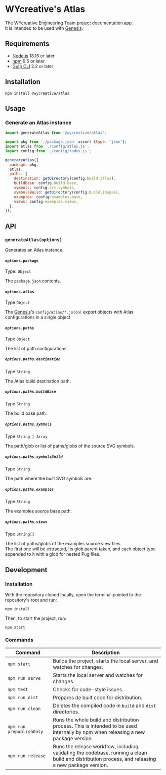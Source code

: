 # WYcreative's Atlas

The WYcreative Engineering Team project documentation app.\
It is intended to be used with [Genesis](https://github.com/WYcreative/genesis).


## Requirements

- [Node.js](https://nodejs.org/en/) 18.16 or later
- [npm](https://www.npmjs.com/) 9.5 or later
- [Gulp CLI](https://gulpjs.com/) 2.2 or later

## Installation

``` shell
npm install @wycreative/atlas
```

## Usage

### Generate an Atlas instance

``` js
import generateAtlas from '@wycreative/atlas';

import pkg from './package.json' assert {type: 'json'};
import atlas from './config/atlas.js';
import config from './config/index.js';

generateAtlas({
  package: pkg,
  atlas,
  paths: {
    destination: getDirectory(config.build.atlas),
    buildBase: config.build.base,
    symbols: config.src.symbols,
    symbolsBuild: getDirectory(config.build.images),
    examples: config.examples.base,
    views: config.examples.views,
  },
});
```

## API

### `generateAtlas(options)`

Generates an Atlas instance.

#### `options.package`

Type: `Object`

The `package.json` contents.

#### `options.atlas`

Type `Object`

The [Genesis](https://github.com/WYcreative/genesis)'s `config/atlas/*.js(on)` export objects with Atlas configurations in a single object.

#### `options.paths`

Type `Object`

The list of path configurations.

##### `options.paths.destination`

Type `String`

The Atlas build destination path.

##### `options.paths.buildBase`

Type `String`

The build base path.

##### `options.paths.symbols`

Type `String | Array`

The path/glob or list of paths/globs of the source SVG symbols.

##### `options.paths.symbolsBuild`

Type `String`

The path where the built SVG symbols are.

##### `options.paths.examples`

Type `String`

The examples source base path.

##### `options.paths.views`

Type `String[]`

The list of paths/globs of the examples source view files.\
The first one will be extracted, its glob parent taken, and each object type appended to it with a glob for nested Pug files.


## Development

### Installation

With the repository cloned locally, open the terminal pointed to the repository's root and run:

``` shell
npm install
```

Then, to start the project, run:

``` shell
npm start
```

### Commands

Command | Description
---|---
`npm start` | Builds the project, starts the local server, and watches for changes.
`npm run serve` | Starts the local server and watches for changes.
`npm test` | Checks for code-style issues.
`npm run dist` | Prepares de built code for distribution.
`npm run clean` | Deletes the compiled code in `build` and `dist` directories.
`npm run prepublishOnly` | Runs the whole build and distribution process. This is intended to be used internally by npm when releasing a new package version.
`npm run release` | Runs the release workflow, including validating the codebase, running a clean build and distribution process, and releasing a new package version.
